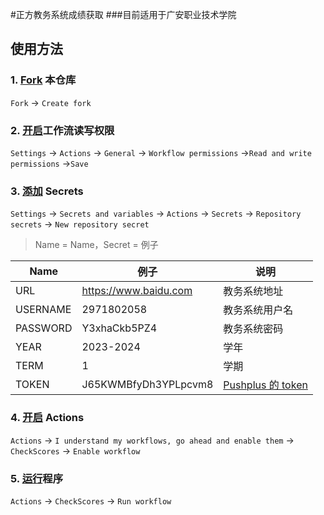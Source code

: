 #正方教务系统成绩获取
###目前适用于广安职业技术学院
## 使用方法

### 1. [Fork](https://github.com/kekeaiaixueer/zhengfang/fork "Fork") 本仓库

`Fork` → `Create fork`

### 2. [开启](https://github.com/kekeaiaixueer/zhengfang/settings/actions "开启")工作流读写权限

`Settings` → `Actions` → `General` → `Workflow permissions` →`Read and write permissions` →`Save`

### 3. [添加](https://github.com/kekeaiaixueer/zhengfang/settings/secrets/actions "添加") Secrets

`Settings` → `Secrets and variables` → `Actions` → `Secrets` → `Repository secrets` → `New repository secret`

> Name = Name，Secret = 例子

| Name     | 例子                       | 说明                                                                                                                 |
| -------- | -------------------------- | -------------------------------------------------------------------------------------------------------------------- |
| URL      | https://www.baidu.com      | 教务系统地址                                                                                                          |
| USERNAME | 2971802058                 | 教务系统用户名                                                                                                        |
| PASSWORD | Y3xhaCkb5PZ4               | 教务系统密码                                                                                                          |
|   YEAR   | 2023-2024                  | 学年                                                                                                                 |
|   TERM   | 1                          | 学期                                                                                                                 |
|   TOKEN  | J65KWMBfyDh3YPLpcvm8       | [Pushplus 的 token](https://www.pushplus.plus/doc/guide/openApi.html#_1-%E8%8E%B7%E5%8F%96token "Pushplus 的 token") |

### 4. [开启](https://github.com/kekeaiaixueer/zhengfang/actions "开启") Actions

`Actions` → `I understand my workflows, go ahead and enable them` → `CheckScores` → `Enable workflow`

### 5. [运行](https://github.com/kekeaiaixueer/zhengfang/actions/workflows/main.yml "运行")程序

`Actions` → `CheckScores` → `Run workflow`

